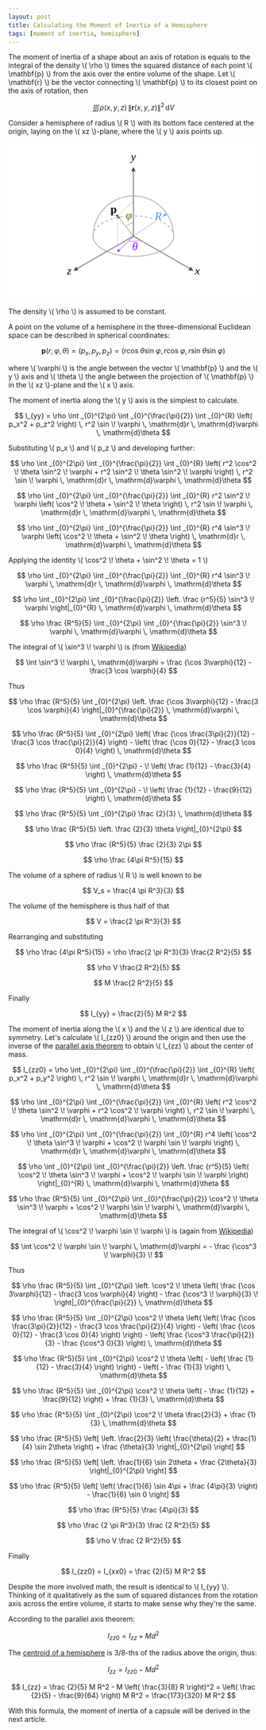 ```yaml
---
layout: post
title: Calculating the Moment of Inertia of a Hemisphere
tags: [moment of inertia, hemisphere]
---
```


The moment of inertia of a shape about an axis of rotation is equals to the integral of the density \\( \rho \\) times the squared distance of each point \\( \mathbf{p} \\) from the axis over the entire volume of the shape. Let \\( \mathbf{r} \\) be the vector connecting \\( \mathbf{p} \\) to its closest point on the axis of rotation, then

$$ \iiint \rho (x,y,z) \, \| \mathbf{r} (x,y,z) \|^2 \, \mathrm{d}V $$

Consider a hemisphere of radius \\( R \\) with its bottom face centered at the origin, laying on the \\( xz \\)-plane, where the \\( y \\) axis points up.

![Hemisphere](/assets/img/Hemisphere.svg)

The density \\( \rho \\) is assumed to be constant.

A point on the volume of a hemisphere in the three-dimensional Euclidean space can be described in spherical coordinates:

$$ \mathbf{p}(r,\varphi,\theta) = (p_x, p_y, p_z) = (r \cos \! \theta \sin \! \varphi, r \cos \! \varphi, r \sin \! \theta \sin \! \varphi) $$

where \\( \varphi \\) is the angle between the vector \\( \mathbf{p} \\) and the \\( y \\) axis and \\( \theta \\) the angle between the projection of \\( \mathbf{p} \\) in the \\( xz \\)-plane and the \\( x \\) axis.

The moment of inertia along the \\( y \\) axis is the simplest to calculate. 

$$ I_{yy} = \rho \int _{0}^{2\pi} \int _{0}^{\frac{\pi}{2}} \int _{0}^{R} \left( p_x^2 + p_z^2 \right) \, r^2 \sin \! \varphi \, \mathrm{d}r \, \mathrm{d}\varphi \, \mathrm{d}\theta $$

Substituting \\( p_x \\) and \\( p_z \\) and developing further:

$$ \rho \int _{0}^{2\pi} \int _{0}^{\frac{\pi}{2}} \int _{0}^{R} \left( r^2 \cos^2 \! \theta \sin^2 \! \varphi + r^2 \sin^2 \! \theta \sin^2 \! \varphi \right) \, r^2 \sin \! \varphi \, \mathrm{d}r \, \mathrm{d}\varphi \, \mathrm{d}\theta $$

$$ \rho \int _{0}^{2\pi} \int _{0}^{\frac{\pi}{2}} \int _{0}^{R} r^2 \sin^2 \! \varphi \left( \cos^2 \! \theta + \sin^2 \! \theta \right) \, r^2 \sin \! \varphi \, \mathrm{d}r \, \mathrm{d}\varphi \, \mathrm{d}\theta $$

$$ \rho \int _{0}^{2\pi} \int _{0}^{\frac{\pi}{2}} \int _{0}^{R} r^4 \sin^3 \! \varphi \left( \cos^2 \! \theta + \sin^2 \! \theta \right) \, \mathrm{d}r \, \mathrm{d}\varphi \, \mathrm{d}\theta $$

Applying the identity \\( \cos^2 \\! \theta + \sin^2 \\! \theta = 1 \\)

$$ \rho \int _{0}^{2\pi} \int _{0}^{\frac{\pi}{2}} \int _{0}^{R} r^4 \sin^3 \! \varphi \, \mathrm{d}r \, \mathrm{d}\varphi \, \mathrm{d}\theta $$

$$ \rho \int _{0}^{2\pi} \int _{0}^{\frac{\pi}{2}} \left. \frac {r^5}{5} \sin^3 \! \varphi \right|_{0}^{R} \, \mathrm{d}\varphi \, \mathrm{d}\theta $$

$$ \rho \frac {R^5}{5} \int _{0}^{2\pi} \int _{0}^{\frac{\pi}{2}} \sin^3 \! \varphi \, \mathrm{d}\varphi \, \mathrm{d}\theta $$

The integral of \\( \sin^3 \\! \varphi \\) is (from [Wikipedia](https://en.wikipedia.org/wiki/List_of_integrals_of_trigonometric_functions#Integrands_involving_only_sine))

$$ \int \sin^3 \! \varphi \, \mathrm{d}\varphi = \frac {\cos 3\varphi}{12} - \frac{3 \cos \varphi}{4} $$

Thus

$$ \rho \frac {R^5}{5} \int _{0}^{2\pi} \left. \frac {\cos 3\varphi}{12} - \frac{3 \cos \varphi}{4} \right|_{0}^{\frac{\pi}{2}} \, \mathrm{d}\varphi \, \mathrm{d}\theta $$

$$ \rho \frac {R^5}{5} \int _{0}^{2\pi} \left( \frac {\cos \frac{3\pi}{2}}{12} - \frac{3 \cos \frac{\pi}{2}}{4} \right) - \left( \frac {\cos 0}{12} - \frac{3 \cos 0}{4} \right) \, \mathrm{d}\theta $$

$$ \rho \frac {R^5}{5} \int _{0}^{2\pi} - \! \left( \frac {1}{12} - \frac{3}{4} \right) \, \mathrm{d}\theta $$

$$ \rho \frac {R^5}{5} \int _{0}^{2\pi} - \! \left( \frac {1}{12} - \frac{9}{12} \right) \, \mathrm{d}\theta $$

$$ \rho \frac {R^5}{5} \int _{0}^{2\pi} \frac {2}{3} \, \mathrm{d}\theta $$

$$ \rho \frac {R^5}{5} \left. \frac {2}{3} \theta \right|_{0}^{2\pi} $$

$$ \rho \frac {R^5}{5} \frac {2}{3} 2\pi $$

$$ \rho \frac {4\pi R^5}{15} $$

The volume of a sphere of radius \\( R \\) is well known to be

$$ V_s = \frac{4 \pi R^3}{3} $$

The volume of the hemisphere is thus half of that

$$ V = \frac{2 \pi R^3}{3} $$

Rearranging and substituting

$$ \rho \frac {4\pi R^5}{15} = \rho \frac{2 \pi R^3}{3} \frac{2 R^2}{5} $$

$$ \rho V \frac{2 R^2}{5} $$

$$ M \frac{2 R^2}{5} $$

Finally

$$ I_{yy} = \frac{2}{5} M R^2 $$

The moment of inertia along the \\( x \\) and the \\( z \\) are identical due to symmetry. Let's calculate \\( I_{zz0} \\) around the origin and then use the inverse of the [parallel axis theorem](https://en.m.wikipedia.org/wiki/Parallel_axis_theorem) to obtain \\( I_{zz} \\) about the center of mass.

$$ I_{zz0} = \rho \int _{0}^{2\pi} \int _{0}^{\frac{\pi}{2}} \int _{0}^{R} \left( p_x^2 + p_y^2 \right) \, r^2 \sin \! \varphi \, \mathrm{d}r \, \mathrm{d}\varphi \, \mathrm{d}\theta $$

$$ \rho \int _{0}^{2\pi} \int _{0}^{\frac{\pi}{2}} \int _{0}^{R} \left( r^2 \cos^2 \! \theta \sin^2 \! \varphi + r^2 \cos^2 \! \varphi \right) \, r^2 \sin \! \varphi \, \mathrm{d}r \, \mathrm{d}\varphi \, \mathrm{d}\theta $$

$$ \rho \int _{0}^{2\pi} \int _{0}^{\frac{\pi}{2}} \int _{0}^{R} r^4 \left( \cos^2 \! \theta \sin^3 \! \varphi + \cos^2 \! \varphi \sin \! \varphi \right) \, \mathrm{d}r \, \mathrm{d}\varphi \, \mathrm{d}\theta $$

$$ \rho \int _{0}^{2\pi} \int _{0}^{\frac{\pi}{2}} \left. \frac {r^5}{5} \left( \cos^2 \! \theta \sin^3 \! \varphi + \cos^2 \! \varphi \sin \! \varphi \right) \right|_{0}^{R} \, \mathrm{d}\varphi \, \mathrm{d}\theta $$

$$ \rho \frac {R^5}{5} \int _{0}^{2\pi} \int _{0}^{\frac{\pi}{2}} \cos^2 \! \theta \sin^3 \! \varphi + \cos^2 \! \varphi \sin \! \varphi \, \mathrm{d}\varphi \, \mathrm{d}\theta $$

The integral of \\( \cos^2 \\! \varphi \sin \\! \varphi \\) is (again from [Wikipedia](https://en.wikipedia.org/wiki/List_of_integrals_of_trigonometric_functions#Integrands_involving_only_sine))

$$ \int \cos^2 \! \varphi \sin \! \varphi \, \mathrm{d}\varphi = - \frac {\cos^3 \! \varphi}{3} \! $$

Thus

$$ \rho \frac {R^5}{5} \int _{0}^{2\pi} \left. \cos^2 \! \theta \left( \frac {\cos 3\varphi}{12} - \frac{3 \cos \varphi}{4} \right) - \frac {\cos^3 \! \varphi}{3} \! \right|_{0}^{\frac{\pi}{2}} \, \mathrm{d}\theta $$

$$ \rho \frac {R^5}{5} \int _{0}^{2\pi} \cos^2 \! \theta \left( \left( \frac {\cos \frac{3\pi}{2}}{12} - \frac{3 \cos \frac{\pi}{2}}{4} \right) - \left( \frac {\cos 0}{12} - \frac{3 \cos 0}{4} \right) \right) - \left( \frac {\cos^3 \frac{\pi}{2}}{3} - \frac {\cos^3 0}{3} \right) \, \mathrm{d}\theta $$

$$ \rho \frac {R^5}{5} \int _{0}^{2\pi} \cos^2 \! \theta \left( - \left( \frac {1}{12} - \frac{3}{4} \right) \right) - \left( - \frac {1}{3} \right) \, \mathrm{d}\theta $$

$$ \rho \frac {R^5}{5} \int _{0}^{2\pi} \cos^2 \! \theta \left( - \frac {1}{12} + \frac{9}{12} \right) + \frac {1}{3} \, \mathrm{d}\theta $$

$$ \rho \frac {R^5}{5} \int _{0}^{2\pi} \cos^2 \! \theta \frac{2}{3} + \frac {1}{3} \, \mathrm{d}\theta $$

$$ \rho \frac {R^5}{5} \left[ \left. \frac{2}{3} \left( \frac{\theta}{2} + \frac{1}{4} \sin 2\theta \right) + \frac {\theta}{3} \right|_{0}^{2\pi} \right] $$

$$ \rho \frac {R^5}{5} \left[ \left. \frac{1}{6} \sin 2\theta + \frac {2\theta}{3} \right|_{0}^{2\pi} \right] $$

$$ \rho \frac {R^5}{5} \left[ \left( \frac{1}{6} \sin 4\pi + \frac {4\pi}{3} \right) - \frac{1}{6} \sin 0 \right] $$

$$ \rho \frac {R^5}{5} \frac {4\pi}{3} $$

$$ \rho \frac {2 \pi R^3}{3} \frac {2 R^2}{5} $$

$$ \rho V \frac {2 R^2}{5} $$

Finally

$$ I_{zz0} = I_{xx0} = \frac {2}{5} M R^2 $$

Despite the more involved math, the result is identical to \\( I_{yy} \\). Thinking of it qualitatively as the sum of squared distances from the rotation axis across the entire volume, it starts to make sense why they're the same.

According to the parallel axis theorem:

$$ I_{zz0} = I_{zz} + Md^2 $$

The [centroid of a hemisphere](https://xissburg.github.com/2021-05-01-calculating-centroid-hemisphere) is 3/8-ths of the radius above the origin, thus:

$$ I_{zz} = I_{zz0} - Md^2 $$

$$ I_{zz} = \frac {2}{5} M R^2 - M \left( \frac{3}{8} R \right)^2 = \left( \frac {2}{5} - \frac{9}{64} \right) M R^2 = \frac{173}{320} M R^2 $$

With this formula, the moment of inertia of a capsule will be derived in the next article.
